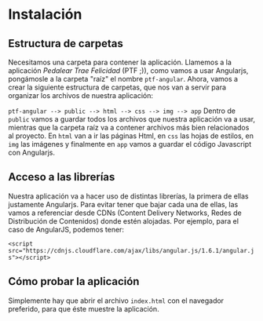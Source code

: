 # Instalación

## Estructura de carpetas

 Necesitamos una carpeta para contener la aplicación. Llamemos a la aplicación _Pedalear Trae Felicidad_ (PTF ;)), como vamos a usar Angularjs, pongámosle a la carpeta "raíz" el nombre `ptf-angular`.
 Ahora, vamos a crear la siguiente estructura de carpetas, que nos van a servir para organizar los archivos de nuestra aplicación:

  ` ptf-angular
        --> public
            --> html
            --> css
            --> img
            --> app
  `
 Dentro de `public` vamos a guardar todos los archivos que nuestra aplicación va a usar, mientras que la carpeta raíz va a contener archivos más bien relacionados al proyecto.
 En `html` van a ir las páginas Html, en `css` las hojas de estilos, en `img` las imágenes y finalmente en `app` vamos a guardar el código Javascript con Angularjs.

## Acceso a las librerías

 Nuestra aplicación va a hacer uso de distintas librerías, la primera de ellas justamente Angularjs.
 Para evitar tener que bajar cada una de ellas, las vamos a referenciar desde CDNs (Content Delivery Networks, Redes de Distribución de Contenidos) donde estén alojadas.
 Por ejemplo, para el caso de AngularJS, podemos tener:

 `<script src="https://cdnjs.cloudflare.com/ajax/libs/angular.js/1.6.1/angular.js"></script>`

## Cómo probar la aplicación

 Simplemente hay que abrir el archivo `index.html` con el navegador preferido, para que éste muestre la aplicación.
